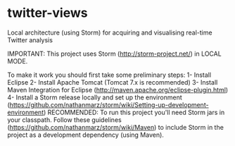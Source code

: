 twitter-views
=============

Local architecture (using Storm) for acquiring and visualising real-time Twitter analysis

IMPORTANT:
This project uses Storm (http://storm-project.net/) in LOCAL MODE.

To make it work you should first take some preliminary steps:
1- Install Eclipse
2- Install Apache Tomcat (Tomcat 7.x is recommended)
3- Install Maven Integration for Eclipse (http://maven.apache.org/eclipse-plugin.html)
4- Install a Storm release locally and set up the environment (https://github.com/nathanmarz/storm/wiki/Setting-up-development-environment)
   RECOMMENDED: To run this project you'll need Storm jars in your classpath. Follow these guidelines (https://github.com/nathanmarz/storm/wiki/Maven) to include Storm in the project as a development dependency (using Maven).
